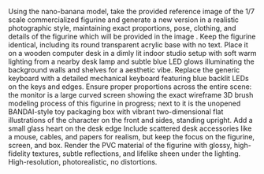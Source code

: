 Using the nano-banana model, take the provided reference image of the 1/7 scale commercialized figurine and generate a new version in a realistic photographic style, maintaining exact proportions, pose, clothing, and details of the figurine which will be provided in the image . Keep the figurine identical, including its round transparent acrylic base with no text. Place it on a wooden computer desk in a dimly lit indoor studio setup with soft warm lighting from a nearby desk lamp and subtle blue LED glows illuminating the background walls and shelves for a aesthetic vibe. Replace the generic keyboard with a detailed mechanical keyboard featuring blue backlit LEDs on the keys and edges. Ensure proper proportions across the entire scene: the monitor is a large curved screen showing the exact wireframe 3D brush modeling process of this figurine in progress; next to it is the unopened BANDAI-style toy packaging box with vibrant two-dimensional flat illustrations of the character on the front and sides, standing upright. Add a small glass heart on the desk edge Include scattered desk accessories like a mouse, cables, and papers for realism, but keep the focus on the figurine, screen, and box. Render the PVC material of the figurine with glossy, high-fidelity textures, subtle reflections, and lifelike sheen under the lighting. High-resolution, photorealistic, no distortions.

